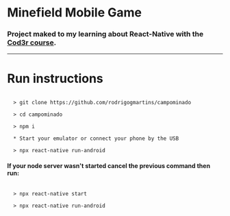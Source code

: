 # Minefield Mobile Game

### Project maked to my learning about React-Native with the [Cod3r course](https://www.udemy.com/course/curso-react-native/).

---

# Run instructions

```Shell

  > git clone https://github.com/rodrigogmartins/campominado

  > cd campominado

  > npm i

  * Start your emulator or connect your phone by the USB

  > npx react-native run-android

```

#### If your node server wasn't started cancel the previous command then run:

```shell

  > npx react-native start

  > npx react-native run-android

```
